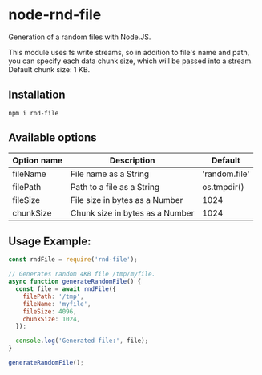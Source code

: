 # node-rnd-file
Generation of a random files with Node.JS.

This module uses fs write streams, so in addition to file's name and path,
you can specify each data chunk size, which will be passed into a stream.
Default chunk size: 1 KB.

## Installation

`npm i rnd-file`

## Available options

Option name | Description | Default
--- | --- | ---
fileName | File name as a String| 'random.file'
filePath | Path to a file as a String| os.tmpdir()
fileSize | File size in bytes as a Number | 1024
chunkSize | Chunk size in bytes as a Number | 1024


## Usage Example:
```javascript
const rndFile = require('rnd-file');

// Generates random 4KB file /tmp/myfile.
async function generateRandomFile() {
  const file = await rndFile({
    filePath: '/tmp',
    fileName: 'myfile',
    fileSize: 4096,
    chunkSize: 1024,
  });

  console.log('Generated file:', file);
}

generateRandomFile();

```
